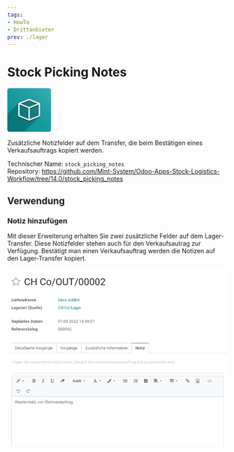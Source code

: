 ```yaml
---
tags:
- HowTo
- Drittanbieter
prev: ./lager
---
```

# Stock Picking Notes
![icon_oms_box](assets/icon_oms_box.png)

Zusätzliche Notizfelder auf dem Transfer, die beim Bestätigen eines Verkaufsauftrags kopiert werden.

Technischer Name: `stock_picking_notes`\
Repository: <https://github.com/Mint-System/Odoo-Apps-Stock-Logistics-Workflow/tree/14.0/stock_picking_notes>

## Verwendung

### Notiz hinzufügen

Mit dieser Erweiterung erhalten Sie zwei zusätzliche Felder auf dem Lager-Transfer. Diese Notizfelder stehen auch für den Verkaufsautrag zur Verfügung. Bestätigt man einen Verkaufsauftrag werden die Notizen auf den Lager-Transfer kopiert. 

![](assets/Stock%20Picking%20Notes.png)